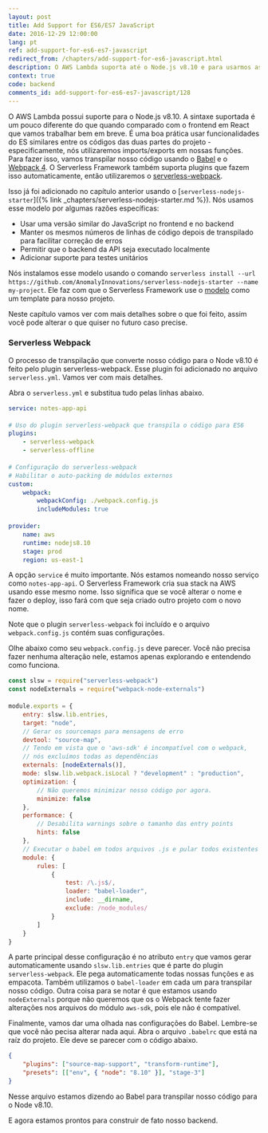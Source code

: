 ```yaml
---
layout: post
title: Add Support for ES6/ES7 JavaScript
date: 2016-12-29 12:00:00
lang: pt
ref: add-support-for-es6-es7-javascript
redirect_from: /chapters/add-support-for-es6-javascript.html
description: O AWS Lambda suporta até o Node.js v8.10 e para usarmos as funções import/exports no nosso projeto, nós vamos precisar do Babel e Webpack 4 para transpilar o código. Podemos fazer isso utilizando o plugin serverless-webpack. Vamos usar o serverless-nodejs-starter para começar.
context: true
code: backend
comments_id: add-support-for-es6-es7-javascript/128
---
```


O AWS Lambda possui suporte para o Node.js v8.10. A sintaxe suportada é um pouco diferente do que quando comparado com o frontend em React que vamos trabalhar bem em breve. É uma boa prática usar funcionalidades do ES similares entre os códigos das duas partes do projeto - especificamente, nós utilizaremos imports/exports em nossas funções. Para fazer isso, vamos transpilar nosso código usando o [Babel](https://babeljs.io) e o [Webpack 4](https://webpack.github.io). O Serverless Framework também suporta plugins que fazem isso automaticamente, então utilizaremos o [serverless-webpack](https://github.com/serverless-heaven/serverless-webpack).

Isso já foi adicionado no capítulo anterior usando o [`serverless-nodejs-starter`]({% link _chapters/serverless-nodejs-starter.md %}). Nós usamos esse modelo por algumas razões específicas:

-   Usar uma versão similar do JavaScript no frontend e no backend
-   Manter os mesmos números de linhas de código depois de transpilado para facilitar correção de erros
-   Permitir que o backend da API seja executado localmente
-   Adicionar suporte para testes unitários

Nós instalamos esse modelo usando o comando `serverless install --url https://github.com/AnomalyInnovations/serverless-nodejs-starter --name my-project`. Ele faz com que o Serverless Framework use o [modelo](https://github.com/AnomalyInnovations/serverless-nodejs-starter) como um template para nosso projeto.

Neste capítulo vamos ver com mais detalhes sobre o que foi feito, assim você pode alterar o que quiser no futuro caso precise.

### Serverless Webpack

O processo de transpilação que converte nosso código para o Node v8.10 é feito pelo plugin serverless-webpack. Esse plugin foi adicionado no arquivo `serverless.yml`. Vamos ver com mais detalhes.

<img class="code-marker" src="/assets/s.png" />Abra o `serverless.yml` e substitua tudo pelas linhas abaixo.

```yaml
service: notes-app-api

# Uso do plugin serverless-webpack que transpila o código para ES6
plugins:
    - serverless-webpack
    - serverless-offline

# Configuração do serverless-webpack
# Habilitar o auto-packing de módulos externos
custom:
    webpack:
        webpackConfig: ./webpack.config.js
        includeModules: true

provider:
    name: aws
    runtime: nodejs8.10
    stage: prod
    region: us-east-1
```

A opção `service` é muito importante. Nós estamos nomeando nosso serviço como `notes-app-api`. O Serverless Framework cria sua stack na AWS usando esse mesmo nome. Isso significa que se você alterar o nome e fazer o deploy, isso fará com que seja criado outro projeto com o novo nome.

Note que o plugin `serverless-webpack` foi incluído e o arquivo `webpack.config.js` contém suas configurações.

Olhe abaixo como seu `webpack.config.js` deve parecer. Você não precisa fazer nenhuma alteração nele, estamos apenas explorando e entendendo como funciona.

```js
const slsw = require("serverless-webpack")
const nodeExternals = require("webpack-node-externals")

module.exports = {
	entry: slsw.lib.entries,
	target: "node",
	// Gerar os sourcemaps para mensagens de erro
	devtool: "source-map",
	// Tendo em vista que o 'aws-sdk' é incompatível com o webpack,
	// nós excluímos todas as dependências
	externals: [nodeExternals()],
	mode: slsw.lib.webpack.isLocal ? "development" : "production",
	optimization: {
		// Não queremos minimizar nosso código por agora.
		minimize: false
	},
	performance: {
		// Desabilita warnings sobre o tamanho das entry points
		hints: false
	},
	// Executar o babel em todos arquivos .js e pular todos existentes na pasta node_modules
	module: {
		rules: [
			{
				test: /\.js$/,
				loader: "babel-loader",
				include: __dirname,
				exclude: /node_modules/
			}
		]
	}
}
```

A parte principal desse configuração é no atributo `entry` que vamos gerar automaticamente usando `slsw.lib.entries` que é parte do plugin `serverless-webpack`. Ele pega automaticamente todas nossas funções e as empacota. Também utilizamos o `babel-loader` em cada um para transpilar nosso código. Outra coisa para se notar é que estamos usando `nodeExternals` porque não queremos que os o Webpack tente fazer alterações nos arquivos do módulo `aws-sdk`, pois ele não é compatível.

Finalmente, vamos dar uma olhada nas configurações do Babel. Lembre-se que você não pecisa alterar nada aqui. Abra o arquivo `.babelrc` que está na raíz do projeto. Ele deve se parecer com o código abaixo.

```json
{
	"plugins": ["source-map-support", "transform-runtime"],
	"presets": [["env", { "node": "8.10" }], "stage-3"]
}
```

Nesse arquivo estamos dizendo ao Babel para transpilar nosso código para o Node v8.10.

E agora estamos prontos para construir de fato nosso backend.
